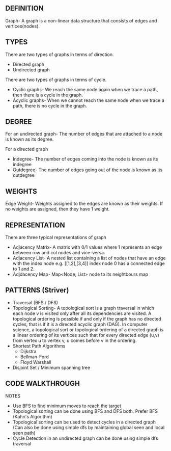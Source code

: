 ## DEFINITION

Graph- A graph is a non-linear data structure that consists of edges and vertices(nodes).

## TYPES

There are two types of graphs in terms of direction.
  - Directed graph
  - Undirected graph

There are two types of graphs in terms of cycle.
  - Cyclic graphs- We reach the same node again when we trace a path, then there is a cycle in the graph.
  - Acyclic graphs- When we cannot reach the same node when we trace a path, there is no cycle in the graph.

## DEGREE

For an undirected graph- The number of edges that are attached to a node is known as its degree.

For a directed graph
  - Indegree- The number of edges coming into the node is known as its indegree
  - Outdegree- The number of edges going out of the node is known as its outdegree

## WEIGHTS

Edge Weight- Weights assigned to the edges are known as their weights. If no weights are assigned, then they have 1 weight.

## REPRESENTATION

There are three typical representations of graph
  - Adjacency Matrix- A matrix with 0/1 values where 1 represents an edge between row and col nodes and vice-versa.
  - Adjacency List- A nested list containing a list of nodes that have an edge with the index node e.g. [[1,2],[3,4]] index node 0 has a connected edge to 1 and 2.
  - Adjdacency Map- Map<Node, List<Node>> node to its neightbours map

## PATTERNS (Striver)

  - Traversal (BFS / DFS)
  - Topological Sorting- A topological sort is a graph traversal in which each node v is visited only after all its dependencies are visited. A topological ordering is possible if and only if the graph has no directed cycles, that is if it is a directed acyclic graph (DAG).
In computer science, a topological sort or topological ordering of a directed graph is a linear ordering of its vertices such that for every directed edge (u,v) from vertex u to vertex v, u comes before v in the ordering.
  - Shortest Path Algorithms
    - Dijkstra
    - Bellman-Ford
    - Floyd Warshall
  - Disjoint Set / Minimum spanning tree

## CODE WALKTHROUGH
  

NOTES
- Use BFS to find minimum moves to reach the target
- Topological sorting can be done using BFS and DFS both. Prefer BFS (Kahn's Algorithm)
- Topological sorting can be used to detect cycles in a directed graph (Can also be done using simple dfs by maintaining global seen and local seen path)
- Cycle Detection in an undirected graph can be done using simple dfs traversal
